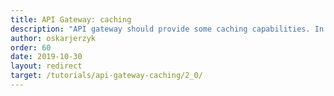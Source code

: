 ```yaml
---
title: API Gateway: caching
description: "API gateway should provide some caching capabilities. In this tutorial, we explain how to provide caching for target API."
author: oskarjerzyk
order: 60
date: 2019-10-30
layout: redirect
target: /tutorials/api-gateway-caching/2_0/
---
```

